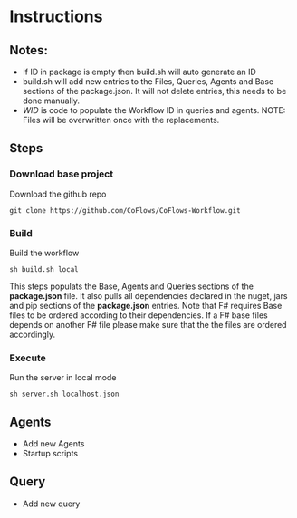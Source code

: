 # Instructions

## Notes:
* If ID in package is empty then build.sh will auto generate an ID
* build.sh will add new entries to the Files, Queries, Agents and Base sections of the package.json. It will not delete entries, this needs to be done manually.
* $WID$ is code to populate the Workflow ID in queries and agents. NOTE: Files will be overwritten once with the replacements.
  

## Steps

### Download base project
Download the github repo

    git clone https://github.com/CoFlows/CoFlows-Workflow.git

### Build
Build the workflow

    sh build.sh local

This steps populats the Base, Agents and Queries sections of the **package.json** file. It also pulls all dependencies declared in the nuget, jars and pip sections of the **package.json** entries. Note that F# requires Base files to be ordered according to their dependencies. If a F# base files depends on another F# file please make sure that the the files are ordered accordingly.

### Execute
Run the server in local mode

    sh server.sh localhost.json


## Agents
* Add new Agents
* Startup scripts

## Query
* Add new query



